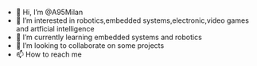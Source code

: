 - 👋 Hi, I’m @A95Milan
- 👀 I’m interested in robotics,embedded systems,electronic,video games and artficial intelligence
- 🌱 I’m currently learning embedded systems and robotics
- 💞️ I’m looking to collaborate on some projects
- 📫 How to reach me 

<!---
A95Milan/A95Milan is a ✨ special ✨ repository because its `README.md` (this file) appears on your GitHub profile.
You can click the Preview link to take a look at your changes.
--->

